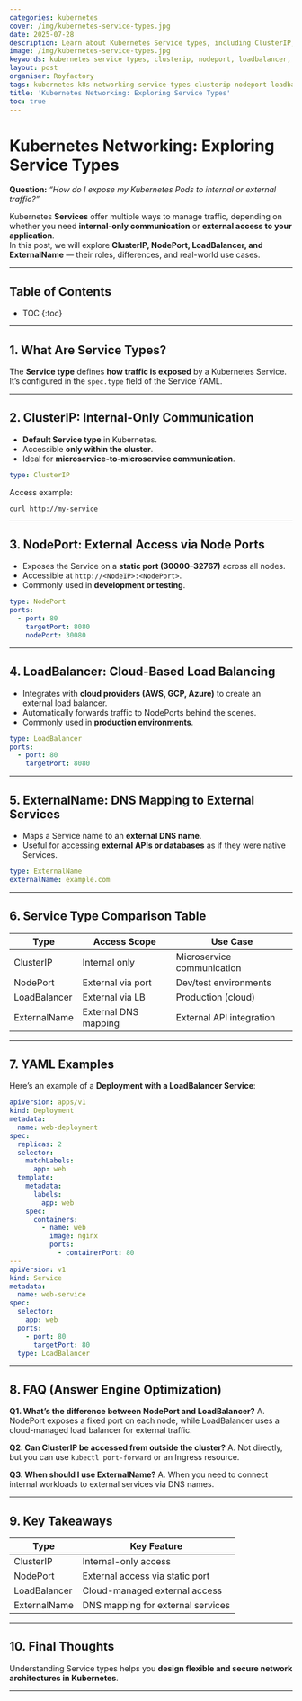 ```yaml
---
categories: kubernetes
cover: /img/kubernetes-service-types.jpg
date: 2025-07-28
description: Learn about Kubernetes Service types, including ClusterIP, NodePort, LoadBalancer, and ExternalName. Understand their use cases with YAML examples and a detailed comparison.
image: /img/kubernetes-service-types.jpg
keywords: kubernetes service types, clusterip, nodeport, loadbalancer, externalname, k8s networking, kubectl service
layout: post
organiser: Royfactory
tags: kubernetes k8s networking service-types clusterip nodeport loadbalancer externalname devops cloud-native
title: 'Kubernetes Networking: Exploring Service Types'
toc: true
---
```


# Kubernetes Networking: Exploring Service Types

**Question:** *“How do I expose my Kubernetes Pods to internal or external traffic?”*

Kubernetes **Services** offer multiple ways to manage traffic, depending on whether you need **internal-only communication** or **external access to your application**.  
In this post, we will explore **ClusterIP, NodePort, LoadBalancer, and ExternalName** — their roles, differences, and real-world use cases.

---

## Table of Contents

* TOC
{:toc}

---

## 1. What Are Service Types?

The **Service type** defines **how traffic is exposed** by a Kubernetes Service.  
It’s configured in the `spec.type` field of the Service YAML.

---

## 2. ClusterIP: Internal-Only Communication

- **Default Service type** in Kubernetes.  
- Accessible **only within the cluster**.  
- Ideal for **microservice-to-microservice communication**.

```yaml
type: ClusterIP
````

Access example:

```
curl http://my-service
```

---

## 3. NodePort: External Access via Node Ports

* Exposes the Service on a **static port (30000–32767)** across all nodes.
* Accessible at `http://<NodeIP>:<NodePort>`.
* Commonly used in **development or testing**.

```yaml
type: NodePort
ports:
  - port: 80
    targetPort: 8080
    nodePort: 30080
```

---

## 4. LoadBalancer: Cloud-Based Load Balancing

* Integrates with **cloud providers (AWS, GCP, Azure)** to create an external load balancer.
* Automatically forwards traffic to NodePorts behind the scenes.
* Commonly used in **production environments**.

```yaml
type: LoadBalancer
ports:
  - port: 80
    targetPort: 8080
```

---

## 5. ExternalName: DNS Mapping to External Services

* Maps a Service name to an **external DNS name**.
* Useful for accessing **external APIs or databases** as if they were native Services.

```yaml
type: ExternalName
externalName: example.com
```

---

## 6. Service Type Comparison Table

| Type         | Access Scope         | Use Case                   |
| ------------ | -------------------- | -------------------------- |
| ClusterIP    | Internal only        | Microservice communication |
| NodePort     | External via port    | Dev/test environments      |
| LoadBalancer | External via LB      | Production (cloud)         |
| ExternalName | External DNS mapping | External API integration   |

---

## 7. YAML Examples

Here’s an example of a **Deployment with a LoadBalancer Service**:

```yaml
apiVersion: apps/v1
kind: Deployment
metadata:
  name: web-deployment
spec:
  replicas: 2
  selector:
    matchLabels:
      app: web
  template:
    metadata:
      labels:
        app: web
    spec:
      containers:
        - name: web
          image: nginx
          ports:
            - containerPort: 80
---
apiVersion: v1
kind: Service
metadata:
  name: web-service
spec:
  selector:
    app: web
  ports:
    - port: 80
      targetPort: 80
  type: LoadBalancer
```

---

## 8. FAQ (Answer Engine Optimization)

**Q1. What’s the difference between NodePort and LoadBalancer?**
A. NodePort exposes a fixed port on each node, while LoadBalancer uses a cloud-managed load balancer for external traffic.

**Q2. Can ClusterIP be accessed from outside the cluster?**
A. Not directly, but you can use `kubectl port-forward` or an Ingress resource.

**Q3. When should I use ExternalName?**
A. When you need to connect internal workloads to external services via DNS names.

---

## 9. Key Takeaways

| Type         | Key Feature                       |
| ------------ | --------------------------------- |
| ClusterIP    | Internal-only access              |
| NodePort     | External access via static port   |
| LoadBalancer | Cloud-managed external access     |
| ExternalName | DNS mapping for external services |

---

## 10. Final Thoughts

Understanding Service types helps you **design flexible and secure network architectures in Kubernetes**.

---